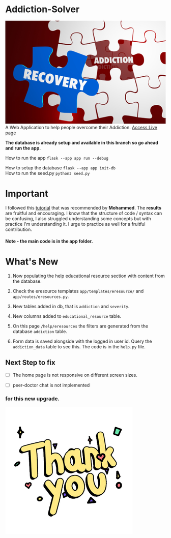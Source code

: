# Addiction-Solver 
<img src="./app/static/images/meta-tag.jpeg" alt='image of addiction solver' width='600'/>\
A Web Application to help people overcome their Addiction.
[Access Live page](https://addiction-solver.onrender.com/)

**The database is already setup and available in this branch so go ahead and run the app.**

How to run the app `flask --app app run --debug` 

How to setup the database `flask --app app init-db` \
How to run the seed.py `python3 seed.py`


# Important
I followed this [tutorial](https://flask.palletsprojects.com/en/3.0.x/tutorial/) that was recommended by **Mohammed**. The **results** are fruitful and encouraging. I know that the structure of code / syntax can be confusing, I also struggled understanding some concepts but with practice I'm understanding it. I urge to practice as well for a fruitful contribution.

#### Note - the main code is in the app folder.

# What's New
1. Now populating the help educational resource section with content from the database.
   
2. Check the eresource templates `app/templates/eresource/` and `app/routes/eresources.py`.
   
3. New tables added in db, that is `addiction` and `severity`.
   
4. New columns added to `educational_resource` table.
   
5. On this page `/help/eresources` the filters are generated from the database `addiction` table.
   
6. Form data is saved alongside with the logged in user id. Query the `addiction_data` table to see this. The code is in the `help.py` file.

## Next Step to fix
- [ ] The home page is not responsive on different screen sizes.
- [ ] peer-doctor chat is not implemented
  

### for this new upgrade.
![alt text](/app/static/images/thank-you-gif-1.gif)
